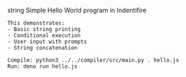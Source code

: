 string
	Simple Hello World program in Indentifire
	
	This demonstrates:
	- Basic string printing
	- Conditional execution
	- User input with prompts
	- String concatenation
	
	Compile: python3 ../../compiler/src/main.py . hello.js
	Run: deno run hello.js